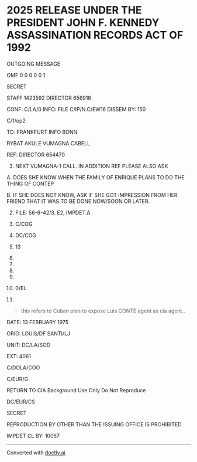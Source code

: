 # 2025 RELEASE UNDER THE PRESIDENT JOHN F. KENNEDY ASSASSINATION RECORDS ACT OF 1992

OUTGOING MESSAGE

OMF 0 0 0 0 0 1

SECRET

STAFF 1423592 DIRECTOR 656916

CONF: C/LA/0 INFO: FILE C/IP/N.C/EW16 DISSEM BY: 150

C/1/op2

TO: FRANKFURT INFO BONN

RYBAT AKULE VUMAGNA CABELL

REF: DIRECTOR 654470

3. NEXT VUMAGNA-1 CALL. IN ADDITION REF PLEASE ALSO ASK

A. DOES SHE KNOW WHEN THE FAMILY OF ENRIQUE PLANS TO DO THE THING OF CONTEP

B. IF SHE DOES NOT KNOW, ASK IF SHE GOT IMPRESSION FROM HER FRIEND THAT IT WAS TO BE DONE NOW/SOON OR LATER.

2. FILE: 56-6-42/3. E2, IMPDET.A

1. C/COG

2. DC/COG

3. 13

4. 
5. 
6. 
7. 
8. 0/EL

9. 
> this refers to Cuban plan to expose Luis CONTE agent as cia agent..

DATE: 13 FEBRUARY 1975

ORIG: LOUIS/DF SANTI/LJ

UNIT: DC/LA/SOD

EXT: 4061

C/DOLA/COO

C/EUR/G

RETURN TO CIA Background Use Only Do Not Reproduce

DC/EUR/CS

SECRET

REPRODUCTION BY OTHER THAN THE ISSUING OFFICE IS PROHIBITED

IMPDET
CL BY: 10067


---
Converted with [doctly.ai](https://doctly.ai)